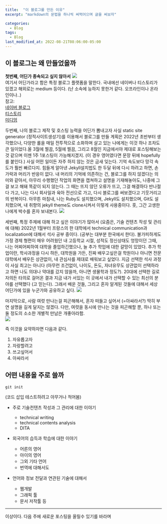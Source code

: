 ```yaml
---
title:  "이 블로그를 만든 이유"
excerpt: "markdown의 문법을 하나씩 써먹어으며 글을 써보자"

categories:
  - Blog
tags:
  - Blog
last_modified_at: 2022-08-21T08:06:00-05:00
---
```



## 이 블로그는 왜 만들었을까

**첫번째, 어딘가 종속되고 싶지 않아서**
![](https://pixabay.com/images/id-591576/)  
여기서 어딘가라고 함은 특정 블로그 플랫폼을 말한다. 국내에선 네이버나 티스토리가 있겠고 해외로는 medium 등이다. (난 소속에 능하지 못한거 같다. 오프라인이나 온라인이나..)  
참고:  
[네이버 블로그](https://section.blog.naver.com/)  
[티스토리](https://www.tistory.com/)  
[미디엄](https://medium.com/)  

두번째, 나의 블로그 제작 및 호스팅 능력을 어딘가 뽐내고자
사실 static site generator (정적사이트생성기)를 이용해서 블로그를 만들 계획은 2022년 초반부터 생각했으나, 다양한 롤을 매일 전투적으로 소화하며 살고 있는 나에게는 이것 하나 조차도 큰 일이었다.올 3월에 찔끔, 5월에 찔끔, 그리고 8월인 지금에서야 제대로 포스팅해보는 것 같으며 이젠 1주 1포스팅이 가능해지겠지. (이 경우 영어였다면 문장 뒤에 hopefully를 붙인다.) 사실 어떤 일이든 자주 하지 않는 것은 금새 잊는다. 기억 속도보다 망각 속도가 훨씬 빠르다지. 힘들게 알아낸 Jekyll설치법도 한 두달 뒤에 다시 하려고 하면, 손가락과 머리가 반응이 없다. 내 머리의 기억에 의존하는 건, 블로그를 하지 않겠다는 의미와 같아서, 아무리 수행했던 작업의 화면을 캡쳐하고 설명을 기재해놓아도, 나중에 그걸 보고 해돼 똑같이 되지 않는다. 그 때는 뜨지 않던 오류가 뜨고, 그걸 해결하다 반나절 다 가고, 나는 다시 회사일과 육아 전선으로 가고, 다시 블로그를 써보겠다고 기웃거리고의 반복이다. 아무튼 마침내, 나는 Ruby도 설치했으며, Jekyll도 설치했으며, Git도 설치했으며, 내 취향의 jekyll theme도 clone시켜서 이렇게 사용중이다. 훗, 그간 고생한 나에게 박수를 혼자 보내본다. 
![](https://pixabay.com/images/id-309140/)  

세번째, 특정 주제에 대해 하고 싶은 이야기가 많아서 (요즘은, 기술 컨텐츠 작성 및 관리에 대해)
2022년 1월부터 프랑스의 한 대학에서 technical communication과 localization에 대해서 석사 공부 중이다. (공부는 대부분 한국에서 한다). 불가피하게도 가정 경제 형편이 매우 어려웠던 내 고등학교 시절, 성적도 정신상태도 엉망이던 그때, 나는 어찌어찌하여 대학을 졸업하긴했으나, 늘 추가 학업에 대한 갈망이 있었다. 추가 학업이란, 학사과정을 다시 하든, 대학원을 가든, 진짜 배우고싶은걸 학원이나 아니면 전문대학에서 배우든 상관없이, 내 관심사를 제대로 배워보고 싶었다. 지금 선택한 석사 과정이 사실 최고는 아니다 (아무런 조건없이, 나이도, 돈도, 자녀유무도 상관없이 선택하라고 하면 나도 의대나 약대를 갔지 않을까, 아니면 생물학과 정도?). 20대에 선택한 길로 자의든 타의로 걸어온 결과 지금 내가 서있는 이 곳에서 내가 선택할 수 있는 최선의 분야를 선택했다 (고 믿는다). 그래서 배운 것들, 그리고 혼자 알게된 것들에 대해서 세상 어딘가에 있을 누군가와 공유하고 싶다.
![](https://pixabay.com/images/id-2724509/)

마지막으로, 사람 여럿 만나는걸 피곤해해서, 혼자 떠들고 싶어서 (=아싸라서?)
딱히 부연 설명을 길게 달지는 않겠다. 다만, 여럿을 동시에 만나는 것을 피곤해할 뿐, 하나 또는 둘 정도의 소소한 개별적 만남은 개좋아라함.  
![](https://github.com/dawn718718/blogv2/commit/6b927c606c5d01fdb018a23b26a48fc23ee82be3)  

즉 이것을 요약하자면 다음과 같다.  
1. 자유롭고자
2. 자랑할려고 
3. 쓰고싶어서  
4. 아싸라서

## 어떤 내용을 주로 쓸까  

```
git init
```
(코드 삽입 테스트하려고 아무거나 적어봄)
* 주로 기술컨텐츠 작성과 그 관리에 대한 이야기
	* technical writing
	* technical contents analysis
	* DITA

* 외국어의 습득과 학습에 대한 이야기	  
	* 어른의 영어  
	* 아이의 영어
	* 그외 기타 언어
	* 번역에 대해서도 
	
* 언어와 정보 전달과 연관된 기술에 대해서  
	* 웹개발
	* 그래픽 툴
	* 문서 저작툴 등

***
이상이다. 다음 주에 새로운 포스팅을 올릴수 있기를 바라며